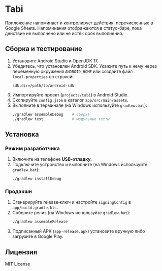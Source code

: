 # Tabi

Приложение напоминает и контролирует действия, перечисленные в Google Sheets.
Напоминания отображаются в статус-баре, пока действие не выполнено или не истёк
срок выполнения.

## Сборка и тестирование
1. Установите Android Studio и OpenJDK 17.
2. Убедитесь, что установлен Android SDK. Укажите путь к нему через переменную
   окружения `ANDROID_HOME` или создайте файл `local.properties` со строкой:
   ```properties
   sdk.dir=/path/to/android-sdk
   ```
3. Импортируйте проект (`projects/tabi`) в Android Studio.
4. Скопируйте `config.json` в каталог `app/src/main/assets`.
5. Выполните в терминале (на Windows используйте `gradlew.bat`):
   ```bash
   ./gradlew assembleDebug    # сборка
   ./gradlew test             # модульные тесты
   ```

## Установка
### Режим разработчика
1. Включите на телефоне **USB‑отладку**.
2. Подключите устройство и выполните (на Windows используйте `gradlew.bat`):
   ```bash
   ./gradlew installDebug
   ```

### Продакшн
1. Сгенерируйте release‑ключ и настройте `signingConfig` в `app/build.gradle.kts`.
2. Соберите релиз (на Windows используйте `gradlew.bat`):
   ```bash
   ./gradlew assembleRelease
   ```
3. Подписанный APK (`app-release.apk`) установите вручную либо загрузите в Google Play.

## Лицензия
MIT License
